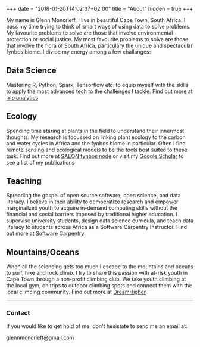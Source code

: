 +++
date = "2018-01-20T14:02:37+02:00"
title = "About"
hidden = true
+++

My name is Glenn Moncrieff, I live in beautiful Cape Town, South Africa. I pass my time trying to think of smart ways of using data to solve problems. My favourite problems to solve are those that involve environmental protection or social justice. My most favourite problems to solve are those that involve the flora of South Africa, particulary the unique and spectacular fynbos biome.  I divide my energy among a few challanges:

## Data Science  
  
Mastering R, Python, Spark, Tensorflow etc. to equip myself with the skills to apply the most advanced tech to the challenges I tackle. Find out more at [ixio analytics](http://www.ixioanalytics.com)

## Ecology  
  
Spending time staring at plants in the field to understand their innermost thoughts. My research is focussed on linking plant ecology to the carbon and water cycles in Africa and the fynbos biome in particular. Often I find remote sensing and ecological models to be the tools best suited to these task. Find out more at [SAEON fynbos node](http://www.saeon-fynbos.org/) or visit my [Google Scholar](https://scholar.google.co.za/citations?user=_FFdaCUAAAAJ&hl=en&authuser=1) to see a list of my publications

## Teaching  
  
Spreading the gospel of open source software, open science, and data literacy. I believe in their ability to democratize research and empower marginailzed youth to acquire in-demand computing skills without the financial and social barriers imposed by traditional higher education. I supervise university students, design data science curricula, and teach data literacy to students across Africa as a Software Carpentry Instructor. Find out more at [Software Carpentry](https://software-carpentry.org/)

## Mountains/Oceans  
  
When all the sciencing gets too much I escape to the mountains and oceans to surf, hike and rock climb. I try to share this passion with at-risk youth in Cape Town through a non-profit climbing club. We take youth climbing at the local gym, on trips to outdoor climbing spots and connect them with the local climbing community. Find out more at [DreamHigher](https://www.facebook.com/DreamHigherCT/)  
   
 ***  
   
   
### Contact
If you would like to get hold of me, don't hesistate to send me an email at:  
  
<glennmoncrieff@gmail.com>